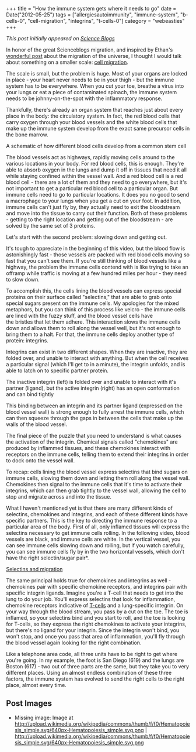 +++
title = "How the immune system gets where it needs to go"
date = Date("2012-05-25")
tags = ["allergiesautoimmunity", "immune-system", "b-cells-0", "cell-migration", "integrins", "t-cells-0"]
category = "webeasties"
+++

_This post initially appeared on [Science Blogs](http://scienceblogs.com/webeasties)_

In honor of the great Scienceblogs migration, and inspired by Ethan's [wonderful post](http://scienceblogs.com/startswithabang/2012/05/23/even-the-universe-undergoes-a-great-migration/) about the migration of the universe, I thought I would talk about something on a smaller scale: [cell migration](/tag/cell-migration).

The scale is small, but the problem is huge. Most of your organs are locked in place - your heart never needs to be in your thigh - but the immune system has to be everywhere. When you cut your toe, breathe a virus into your lungs or eat a piece of contaminated spinach, the immune system needs to be johnny-on-the-spot with the inflammatory response.

Thankfully, there's already an organ system that reaches just about every place in the body: the circulatory system. In fact, the red blood cells that carry oxygen through your blood vessels and the white blood cells that make up the immune system develop from the exact same precursor cells in the bone marrow.

A schematic of how different blood cells develop from a common stem cell

The blood vessels act as highways, rapidly moving cells around to the various locations in your body. For red blood cells, this is enough. They're able to absorb oxygen in the lungs and dump it off in tissues that need it all while staying confined within the vessel wall. And a red blood cell is a red blood cell - there are a lot of them and they need to go everywhere, but it's not important to get a particular red blood cell to a particular organ. But immune cells need to go to particular locations. It does you no good to send a macrophage to your lungs when you get a cut on your foot. In addition, immune cells can't just fly by, they actually need to exit the bloodstream and move into the tissue to carry out their function. Both of these problems - getting to the right location and getting out of the bloodstream - are solved by the same set of 3 proteins.

Let's start with the second problem: slowing down and getting out.

It's tough to appreciate in the beginning of this video, but the blood flow is astonishingly fast - those vessels are packed with red blood cells moving so fast that you can't see them. If you're still thinking of blood vessels like a highway, the problem the immune cells contend with is like trying to take an offramp while traffic is moving at a few hundred miles per hour - they need to slow down.

To accomplish this, the cells lining the blood vessels can express special proteins on their surface called "selectins," that are able to grab onto special sugars present on the immune cells. My apologies for the mixed metaphors, but you can think of this process like velcro - the immune cells are lined with the fuzzy stuff, and the blood vessel cells have the bristles that let them adhere. This interaction slows the immune cells down and allows them to roll along the vessel well, but it's not enough to bring them to a halt. For that, the immune cells deploy another type of protein: integrins.

Integrins can exist in two different shapes. When they are inactive, they are folded over, and unable to interact with anything. But when the cell receives a particular signal (which I'll get to in a minute), the integrin unfolds, and is able to latch on to specific partner protein.

The inactive integrin (left) is folded over and unable to interact with it's partner (ligand), but the active integrin (right) has an open conformation and can bind tightly

This binding between an integrin and its partner ligand (expressed on the blood vessel wall) is strong enough to fully arrest the immune cells, which can then squeeze through the gaps in between the cells that make up the walls of the blood vessel.

The final piece of the puzzle that you need to understand is what causes the activation of the integrin. Chemical signals called "chemokines" are produced by inflammed tissues, and these chemokines interact with receptors on the immune cells, telling them to extend their integrins in order to dock onto the vessel wall.

To recap: cells lining the blood vessel express selectins that bind sugars on immune cells, slowing them down and letting them roll along the vessel wall. Chemokines then signal to the immune cells that it's time to activate their integrins, which can then grab tightly to the vessel wall, allowing the cell to stop and migrate across and into the tissue.

What I haven't mentioned yet is that there are many different kinds of selectins, chemokines and integrins, and each of these different kinds have specific partners. This is the key to directing the immune response to a particular area of the body. First of all, only inflamed tissues will express the selectins necessary to get immune cells rolling. In the following video, blood vessels are black, and immune cells are white. In the vertical vessel, you can see immune cells slowing down and rolling, but if you watch carefully, you can see immune cells fly by in the two horizontal vessels, which don't have the right selectin/sugar pair*.

[Selectins and migration](http://labs.idi.harvard.edu/vonandrian/Videos/mrinivideo%203.mov)

The same principal holds true for chemokines and integrins as well - chemokines pair with specific chemokine receptors, and integrins pair with specific integrin ligands. Imagine you're a T-cell that needs to get into the lung to do your job. You'll express selectins that look for inflammation, chemokine receptors indicative of [T-cells](/tag/t-cells-0) and a lung-specific integrin. On your way through the blood stream, you pass by a cut on the toe. The toe is inflamed, so your selectins bind and you start to roll, and the toe is looking for T-cells, so they express the right chemokines to activate your integrins, but there's no ligand for your integrin. Since the integrin won't bind, you won't stop, and once you pass that area of inflammation, you'll fly through the blood vessel again looking for the right combination.

Like a telephone area code, all three units have to be right to get where you're going. In my example, the foot is San Diego (619) and the lungs are Boston (617) - two out of three parts are the same, but they take you to very different places. Using an almost endless combination of these three factors, the immune system has evolved to send the right cells to the right place, almost every time.

      
  

 ## Post Images

- Missing image: Image at http://upload.wikimedia.org/wikipedia/commons/thumb/f/f0/Hematopoiesis_simple.svg/640px-Hematopoiesis_simple.svg.png | http://upload.wikimedia.org/wikipedia/commons/thumb/f/f0/Hematopoiesis_simple.svg/640px-Hematopoiesis_simple.svg.png

